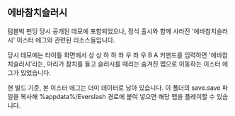 ## 에바참치슬러시

텀블벅 펀딩 당시 공개된 데모에 포함되었으나, 정식 출시와 함께 사라진 '에바참치슬러시' 이스터 에그와 관련된 리소스들입니다.

당시 데모에는 타이틀 화면에서 상 상 하 하 좌 우 좌 우 B A 커맨드를 입력하면 '에바참치슬러시'라는, 마리가 참치를 들고 슬러시를 때리는 숨겨진 맵으로 이동하는 이스터 에그가 있었습니다.

현 빌드 기준, 본 이스터 에그는 더미 데이터로 남아 있습니다. 이 폴더의 save.save 파일을 복사해 %appdata%/Everslash 경로에 붙여 넣으면 해당 맵을 플레이할 수 있습니다.